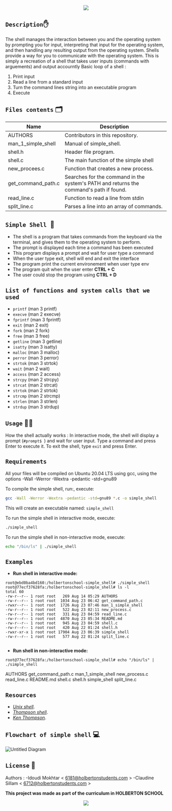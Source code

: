 <p align="center">
  <img src="https://user-images.githubusercontent.com/124044887/234376390-71b16d1b-d8ae-49cf-9f5f-5fa52a350d0c.png"/>
        </p>





## `Description`:hand:
The shell manages the interaction between you and the operating system by prompting you for input, interpreting that input for the operating system, and then handling any resulting output from the operating system.
Shells provide a way for you to communicate with the operating system.
This is simply a recreation of a shell that takes user inputs (commands with arguements) and output accourntly
Basic loop of a shell :
1. Print input
2. Read a line from a standard input
3. Turn the command lines string into an executable program
4. Execute

## `Files contents` :card_index_dividers:

| Name | Description |
| ------------------------------ | -------------------------------------------- |
| AUTHORS | Contributors in this repository.|
| man_1_simple_shell | Manual of simple_shell. |
| shell.h | Header file program. |
| shell.c | The main function of the simple shell |
| new_procees.c | Function that creates a new process. |
| get_command_path.c | Searches for the command in the system's PATH and returns the command's path if found. |
| read_line.c | Function to read a line from stdin |
| split_line.c | Parses a line into an array of commands. |

## `Simple Shell `🐚

- The shell is a program that takes commands from the keyboard via the terminal, and gives them to the operating system to perform.
- The prompt is displayed each time a command has been executed
- This program displays a prompt and wait for user type a command
- When the user type exit, shell will end and exit the interface
- The program print the current environement when user type env
- The program quit when the user enter **CTRL + C**
- The user could stop the program using **CTRL  + D**


## `List of functions and system calls that we used`

* ```printf``` (man 3 printf)
* ```execve``` (man 2 execve)
* ```fprintf``` (man 3 fprintf)
* ```exit``` (man 2 exit)
* ```fork``` (man 2 fork)
* ```free``` (man 3 free)
* ```getline``` (man 3 getline)
* ```isatty``` (man 3 isatty)
* ```malloc``` (man 3 malloc)
* ```perror``` (man 3 perror)
* ```strtok``` (man 3 strtok)
* ```wait``` (man 2 wait)
* ```access``` (man 2 access)
* ```strcpy``` (man 2 strcpy)
* ```strcat``` (man 2 strcat)
* ```strtok``` (man 2 strtok)
* ```strcmp``` (man 2 strcmp)
* ```strlen``` (man 3 strlen)
* ```strdup``` (man 3 strdup)

## `Usage` :man_technologist:

How the shell actually works :
In interactive mode, the shell will display a prompt (`#prompt$ `) and wait for user input. Type a command and press Enter to execute it. To exit the shell, type `exit` and press Enter.

## `Requirements`
All your files will be compiled on Ubuntu 20.04 LTS using gcc, using the options -Wall -Werror -Wextra -pedantic -std=gnu89

To compile the simple shell, run:, execute:
```bash
gcc -Wall -Werror -Wextra -pedantic -std=gnu89 *.c -o simple_shell
```

This will create an executable named: ```simple_shell```

To run the simple shell in interactive mode, execute:
```bash
./simple_shell
```

To run the simple shell in non-interactive mode, execute:
```bash
echo "/bin/ls" | ./simple_shell
```

## `Examples`

* **Run shell in interactive mode:**

```
root@ebd0ba4bd160:/holbertonschool-simple_shell# ./simple_shell
root@77ecf37628fa:/holbertonschool-simple_shell# ls -l
total 60
-rw-r--r-- 1 root root   269 Aug 14 05:29 AUTHORS
-rw-r--r-- 1 root root  1034 Aug 23 06:42 get_command_path.c
-rwxr--r-- 1 root root  1726 Aug 23 07:46 man_1_simple_shell
-rw-r--r-- 1 root root   522 Aug 23 02:11 new_process.c
-rw-r--r-- 1 root root   331 Aug 23 04:59 read_line.c
-rw-r--r-- 1 root root  4870 Aug 23 05:34 README.md
-rw-r--r-- 1 root root   945 Aug 23 04:59 shell.c
-rw-r--r-- 1 root root   420 Aug 22 01:24 shell.h
-rwxr-xr-x 1 root root 17904 Aug 23 06:39 simple_shell
-rw-r--r-- 1 root root   577 Aug 22 01:24 split_line.c   


```
* **Run shell in non-interactive mode:**
```
root@77ecf37628fa:/holbertonschool-simple_shell# echo "/bin/ls" | ./simple_shell
```
AUTHORS  get_command_path.c  man_1_simple_shell  new_process.c  read_line.c  README.md 
shell.c  shell.h  simple_shell   split_line.c



## `Resources`

* [*Unix shell*](https://intranet.hbtn.io/rltoken/McTQ6qvcqZZQlZtZdjdVnQ).
* [*Thompson shell*](https://intranet.hbtn.io/rltoken/FLRzIA3zLln5XV7erPHgsQ).
* [*Ken Thompson*](https://intranet.hbtn.io/rltoken/Pzs_A3Wo6LTHE8WX_uKiWg).

## `Flowchart of simple shell` :computer:

![Untitled Diagram](https://github.com/Coconuts-del/holbertonschool-simple_shell/assets/124044887/632a6c34-9a37-4123-8155-b4988874cb86)



## `License` :busts_in_silhouette:
Authors :
-Idoudi Mokhtar  < 6181@holbertonstudents.com >
-Claudine Sillam < 6712@holbertonstudents.com >

**This project was made as part of the curriculum in HOLBERTON SCHOOL**

<p align="center">
  <a href="https://www.holbertonschool.com/"target="_blank"><img src="https://user-images.githubusercontent.com/97880395/181658846-6e76edce-7d56-4abe-8c62-228479bde436.png" </a>
        </p>
	
